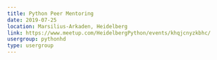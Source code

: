 ```yaml
---
title: Python Peer Mentoring
date: 2019-07-25
location: Marsilius-Arkaden, Heidelberg
link: https://www.meetup.com/HeidelbergPython/events/khqjcnyzkbhc/
usergroup: pythonhd
type: usergroup
---
```

